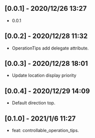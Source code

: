 ## [0.0.1] - 2020/12/26 13:27

* 0.0.1
## [0.0.2] - 2020/12/28 11:32

* OperationTips add delegate attribute.
## [0.0.3] - 2020/12/28 18:01

* Update location display priority
## [0.0.4] - 2020/12/29 14:09

* Default direction top.

## [0.1.0] - 2021/1/6 11:27

* feat: controllable_operation_tips.



